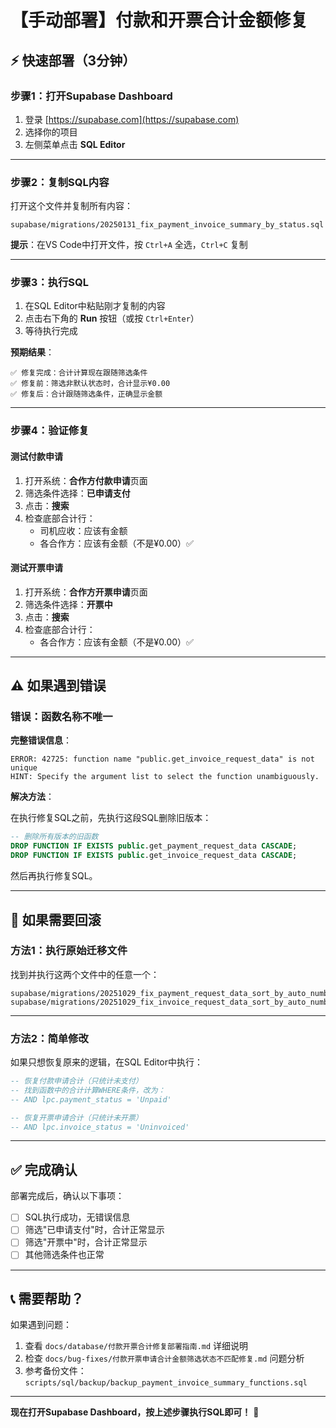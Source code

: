 # 【手动部署】付款和开票合计金额修复

## ⚡ 快速部署（3分钟）

### 步骤1：打开Supabase Dashboard

1. 登录 [https://supabase.com](https://supabase.com)
2. 选择你的项目
3. 左侧菜单点击 **SQL Editor**

---

### 步骤2：复制SQL内容

打开这个文件并复制所有内容：
```
supabase/migrations/20250131_fix_payment_invoice_summary_by_status.sql
```

**提示**：在VS Code中打开文件，按 `Ctrl+A` 全选，`Ctrl+C` 复制

---

### 步骤3：执行SQL

1. 在SQL Editor中粘贴刚才复制的内容
2. 点击右下角的 **Run** 按钮（或按 `Ctrl+Enter`）
3. 等待执行完成

**预期结果**：
```
✅ 修复完成：合计计算现在跟随筛选条件
✅ 修复前：筛选非默认状态时，合计显示¥0.00
✅ 修复后：合计跟随筛选条件，正确显示金额
```

---

### 步骤4：验证修复

#### 测试付款申请

1. 打开系统：**合作方付款申请**页面
2. 筛选条件选择：**已申请支付**
3. 点击：**搜索**
4. 检查底部合计行：
   - 司机应收：应该有金额
   - 各合作方：应该有金额（不是¥0.00）✅

#### 测试开票申请

1. 打开系统：**合作方开票申请**页面
2. 筛选条件选择：**开票中**
3. 点击：**搜索**
4. 检查底部合计行：
   - 各合作方：应该有金额（不是¥0.00）✅

---

## ⚠️ 如果遇到错误

### 错误：函数名称不唯一

**完整错误信息**：
```
ERROR: 42725: function name "public.get_invoice_request_data" is not unique
HINT: Specify the argument list to select the function unambiguously.
```

**解决方法**：

在执行修复SQL之前，先执行这段SQL删除旧版本：

```sql
-- 删除所有版本的旧函数
DROP FUNCTION IF EXISTS public.get_payment_request_data CASCADE;
DROP FUNCTION IF EXISTS public.get_invoice_request_data CASCADE;
```

然后再执行修复SQL。

---

## 🔄 如果需要回滚

### 方法1：执行原始迁移文件

找到并执行这两个文件中的任意一个：
```
supabase/migrations/20251029_fix_payment_request_data_sort_by_auto_number.sql
supabase/migrations/20251029_fix_invoice_request_data_sort_by_auto_number.sql
```

---

### 方法2：简单修改

如果只想恢复原来的逻辑，在SQL Editor中执行：

```sql
-- 恢复付款申请合计（只统计未支付）
-- 找到函数中的合计计算WHERE条件，改为：
-- AND lpc.payment_status = 'Unpaid'

-- 恢复开票申请合计（只统计未开票）  
-- AND lpc.invoice_status = 'Uninvoiced'
```

---

## ✅ 完成确认

部署完成后，确认以下事项：

- [ ] SQL执行成功，无错误信息
- [ ] 筛选"已申请支付"时，合计正常显示
- [ ] 筛选"开票中"时，合计正常显示
- [ ] 其他筛选条件也正常

---

## 📞 需要帮助？

如果遇到问题：
1. 查看 `docs/database/付款开票合计修复部署指南.md` 详细说明
2. 检查 `docs/bug-fixes/付款开票申请合计金额筛选状态不匹配修复.md` 问题分析
3. 参考备份文件：`scripts/sql/backup/backup_payment_invoice_summary_functions.sql`

---

**现在打开Supabase Dashboard，按上述步骤执行SQL即可！** 🚀

